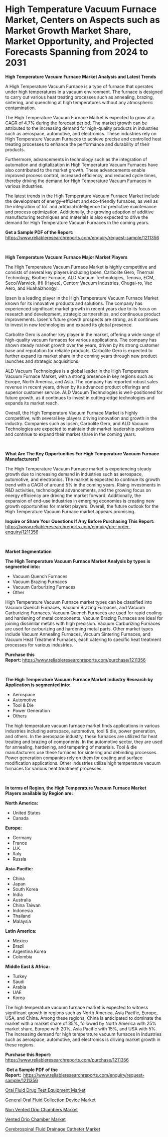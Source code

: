 <p><h1>High Temperature Vacuum Furnace Market, Centers on Aspects such as Market Growth Market Share, Market Opportunity, and Projected Forecasts Spanning from 2024 to 2031</h1></p><p><strong>High Temperature Vacuum Furnace Market Analysis and Latest Trends</strong></p>
<p><p>A High Temperature Vacuum Furnace is a type of furnace that operates under high temperatures in a vacuum environment. The furnace is designed to carry out various heat treating processes such as annealing, brazing, sintering, and quenching at high temperatures without any atmospheric contamination.</p><p>The High Temperature Vacuum Furnace Market is expected to grow at a CAGR of 4.7% during the forecast period. The market growth can be attributed to the increasing demand for high-quality products in industries such as aerospace, automotive, and electronics. These industries rely on High Temperature Vacuum Furnaces to achieve precise and controlled heat treating processes to enhance the performance and durability of their products.</p><p>Furthermore, advancements in technology such as the integration of automation and digitalization in High Temperature Vacuum Furnaces have also contributed to the market growth. These advancements enable improved process control, increased efficiency, and reduced cycle times, thereby driving the demand for High Temperature Vacuum Furnaces in various industries.</p><p>The latest trends in the High Temperature Vacuum Furnace Market include the development of energy-efficient and eco-friendly furnaces, as well as the integration of IoT and artificial intelligence for predictive maintenance and process optimization. Additionally, the growing adoption of additive manufacturing techniques and materials is also expected to drive the demand for High Temperature Vacuum Furnaces in the coming years.</p></p>
<p><strong>Get a Sample PDF of the Report:&nbsp;</strong> <a href="https://www.reliableresearchreports.com/enquiry/request-sample/1211356">https://www.reliableresearchreports.com/enquiry/request-sample/1211356</a></p>
<p>&nbsp;</p>
<p><strong>High Temperature Vacuum Furnace Major Market Players</strong></p>
<p><p>The High Temperature Vacuum Furnace Market is highly competitive and consists of several key players including Ipsen, Carbolite Gero, Thermal Technology, Brother Furnace, ALD Vacuum Technologies, Tenova, ECM, Seco/Warwick, IHI (Hayes), Centorr Vacuum Industries, Chugai-ro, Vac Aero, and Huahaizhongyi.</p><p>Ipsen is a leading player in the High Temperature Vacuum Furnace Market known for its innovative products and solutions. The company has experienced significant market growth in recent years due to its focus on research and development, strategic partnerships, and continuous product improvements. Ipsen's future growth prospects are strong, as it continues to invest in new technologies and expand its global presence.</p><p>Carbolite Gero is another key player in the market, offering a wide range of high-quality vacuum furnaces for various applications. The company has shown steady market growth over the years, driven by its strong customer base and reputation for reliable products. Carbolite Gero is expected to further expand its market share in the coming years through new product launches and strategic acquisitions.</p><p>ALD Vacuum Technologies is a global leader in the High Temperature Vacuum Furnace Market, with a strong presence in key regions such as Europe, North America, and Asia. The company has reported robust sales revenue in recent years, driven by its advanced product offerings and superior customer service. ALD Vacuum Technologies is well-positioned for future growth, as it continues to invest in cutting-edge technologies and expands its market reach.</p><p>Overall, the High Temperature Vacuum Furnace Market is highly competitive, with several key players driving innovation and growth in the industry. Companies such as Ipsen, Carbolite Gero, and ALD Vacuum Technologies are expected to maintain their market leadership positions and continue to expand their market share in the coming years.</p></p>
<p>&nbsp;</p>
<p><strong>What Are The Key Opportunities For High Temperature Vacuum Furnace Manufacturers?</strong></p>
<p><p>The High Temperature Vacuum Furnace market is experiencing steady growth due to increasing demand in industries such as aerospace, automotive, and electronics. The market is expected to continue its growth trend with a CAGR of around 5% in the coming years. Rising investments in R&D activities, technological advancements, and the growing focus on energy efficiency are driving the market forward. Additionally, the expansion of end-use industries in emerging economies is creating new growth opportunities for market players. Overall, the future outlook for the High Temperature Vacuum Furnace market appears promising.</p></p>
<p><strong>Inquire or Share Your Questions If Any Before Purchasing This Report:</strong> <a href="https://www.reliableresearchreports.com/enquiry/pre-order-enquiry/1211356">https://www.reliableresearchreports.com/enquiry/pre-order-enquiry/1211356</a></p>
<p>&nbsp;</p>
<p><strong>Market Segmentation</strong></p>
<p><strong>The High Temperature Vacuum Furnace Market Analysis by types is segmented into:</strong></p>
<p><ul><li>Vacuum Quench Furnaces</li><li>Vacuum Brazing Furnaces</li><li>Vacuum Carburizing Furnaces</li><li>Other</li></ul></p>
<p><p>High Temperature Vacuum Furnace market types can be classified into Vacuum Quench Furnaces, Vacuum Brazing Furnaces, and Vacuum Carburizing Furnaces. Vacuum Quench Furnaces are used for rapid cooling and hardening of metal components. Vacuum Brazing Furnaces are ideal for joining dissimilar metals with high precision. Vacuum Carburizing Furnaces are used for carburizing and hardening metal parts. Other market types include Vacuum Annealing Furnaces, Vacuum Sintering Furnaces, and Vacuum Heat Treatment Furnaces, each catering to specific heat treatment processes for various industries.</p></p>
<p><strong>Purchase this Report:&nbsp;</strong><a href="https://www.reliableresearchreports.com/purchase/1211356">https://www.reliableresearchreports.com/purchase/1211356</a></p>
<p>&nbsp;</p>
<p><strong>The High Temperature Vacuum Furnace Market Industry Research by Application is segmented into:</strong></p>
<p><ul><li>Aerospace</li><li>Automotive</li><li>Tool & Die</li><li>Power Generation</li><li>Others</li></ul></p>
<p><p>The high temperature vacuum furnace market finds applications in various industries including aerospace, automotive, tool & die, power generation, and others. In the aerospace industry, these furnaces are utilized for heat treating and brazing of components. In the automotive sector, they are used for annealing, hardening, and tempering of materials. Tool & die manufacturers use these furnaces for sintering and debinding processes. Power generation companies rely on them for coating and surface modification applications. Other industries utilize high temperature vacuum furnaces for various heat treatment processes.</p></p>
<p>&nbsp;</p>
<p><strong>In terms of Region, the High Temperature Vacuum Furnace Market Players available by Region are:</strong></p>
<p>
    <p> <strong> North America: </strong>
        <ul>
            <li>United States</li>
            <li>Canada</li>
        </ul>
        </p> 
    <p> <strong> Europe: </strong>
        <ul>
            <li>Germany</li>
            <li>France</li>
            <li>U.K.</li>
            <li>Italy</li>
            <li>Russia</li>
        </ul>
        </p> 
    <p> <strong> Asia-Pacific: </strong>
        <ul>
            <li>China</li>
            <li>Japan</li>
            <li>South Korea</li>
            <li>India</li>
            <li>Australia</li>
            <li>China Taiwan</li>
            <li>Indonesia</li>
            <li>Thailand</li>
            <li>Malaysia</li>
        </ul>
        </p> 
    <p> <strong> Latin America: </strong>
        <ul>
            <li>Mexico</li>
            <li>Brazil</li>
            <li>Argentina Korea</li>
            <li>Colombia</li>
        </ul>
        </p> 
    <p> <strong> Middle East & Africa: </strong>
        <ul>
            <li>Turkey</li>
            <li>Saudi</li>
            <li>Arabia</li>
            <li>UAE</li>
            <li>Korea</li>
        </ul>
    </p>
    </p>
<p><p>The high temperature vacuum furnace market is expected to witness significant growth in regions such as North America, Asia Pacific, Europe, USA, and China. Among these regions, China is anticipated to dominate the market with a market share of 35%, followed by North America with 25% market share, Europe with 20%, Asia Pacific with 15%, and USA with 5%. The increasing demand for high temperature vacuum furnaces in industries such as aerospace, automotive, and electronics is driving market growth in these regions.</p></p>
<p><strong>Purchase this Report: </strong><a href="https://www.reliableresearchreports.com/purchase/1211356">https://www.reliableresearchreports.com/purchase/1211356</a></p>
<p>&nbsp;<strong>Get a Sample PDF of the Report:&nbsp;&nbsp;</strong><a href="https://www.reliableresearchreports.com/enquiry/request-sample/1211356">https://www.reliableresearchreports.com/enquiry/request-sample/1211356</a></p>
<p><strong></strong></p>
<p><p><a href="https://medium.com/@kyliemorgan1913/oral-fluid-drug-test-equipment-market-trends-forecast-and-competitive-analysis-to-2031-32c2865de8ab">Oral Fluid Drug Test Equipment Market</a></p><p><a href="https://medium.com/@kyliemorgan1913/general-oral-fluid-collection-device-market-furnishes-information-on-market-share-market-trends-4febdfca4f20">General Oral Fluid Collection Device Market</a></p><p><a href="https://medium.com/@kejsioni/non-vented-drip-chambers-market-size-market-outlook-and-market-forecast-2024-to-2031-f0f2e737a601">Non Vented Drip Chambers Market</a></p><p><a href="https://medium.com/@kejsioni/vented-drip-chamber-market-report-reveals-the-latest-trends-and-growth-opportunities-of-this-market-84c4f5d2ffa2">Vented Drip Chamber Market</a></p><p><a href="https://medium.com/@dylangilbert65/cerebrospinal-fluid-drainage-catheter-market-report-reveals-the-latest-trends-and-growth-8f9ec9a3ec02">Cerebrospinal Fluid Drainage Catheter Market</a></p></p>